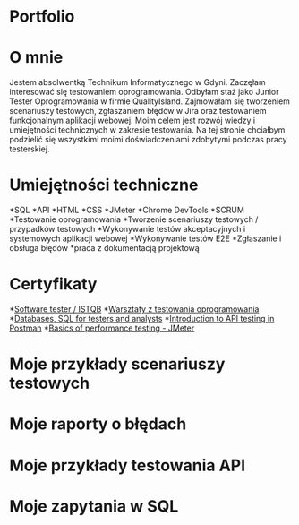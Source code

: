 # Portfolio

# O mnie

Jestem absolwentką Technikum Informatycznego w Gdyni. Zaczęłam interesować się testowaniem oprogramowania. Odbyłam staż jako Junior Tester Oprogramowania w firmie QualityIsland. Zajmowałam się tworzeniem scenariuszy testowych, zgłaszaniem błędów w Jira oraz testowaniem funkcjonalnym aplikacji webowej. Moim celem jest rozwój wiedzy i umiejętności technicznych w zakresie testowania.
Na tej stronie chciałbym podzielić się wszystkimi moimi doświadczeniami zdobytymi podczas pracy testerskiej.

# Umiejętności techniczne

*SQL
*API
*HTML
*CSS
*JMeter
*Chrome DevTools
*SCRUM
*Testowanie oprogramowania
*Tworzenie scenariuszy testowych / przypadków testowych
*Wykonywanie testów akceptacyjnych i systemowych aplikacji webowej
*Wykonywanie testów E2E
*Zgłaszanie i obsługa błędów
*praca z dokumentacją projektową

# Certyfikaty

*[Software tester / ISTQB](https://verified.sertifier.com/en/verify/14967931727049/?ref=email)
*[Warsztaty z testowania oprogramowania](https://verified.sertifier.com/en/verify/45903686315673/?ref=email)
*[Databases, SQL for testers and analysts](https://verified.sertifier.com/en/verify/69747822201899/?ref=email)
*[Introduction to API testing in Postman](https://verified.sertifier.com/en/verify/09024052857712/?ref=email)
*[Basics of performance testing - JMeter](https://verified.sertifier.com/en/verify/88020471761589/?ref=email)

# Moje przykłady scenariuszy testowych


# Moje raporty o błędach

# Moje przykłady testowania API

# Moje zapytania w SQL






